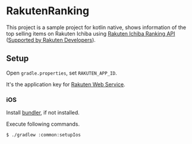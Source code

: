 # RakutenRanking

This project is a sample project for kotlin native, shows information of the top selling items on Rakuten Ichiba using [Rakuten Ichiba Ranking API](https://webservice.rakuten.co.jp/api/ichibaitemranking/) (<a href="https://webservice.rakuten.co.jp/" target="_blank">Supported by Rakuten Developers</a>).

## Setup

Open `gradle.properties`, set `RAKUTEN_APP_ID`.

It's the application key for [Rakuten Web Service](https://webservice.rakuten.co.jp/guide/).

### iOS

Install [bundler](https://bundler.io/), if not installed.

Execute following commands.

```
$ ./gradlew :common:setupIos
```

